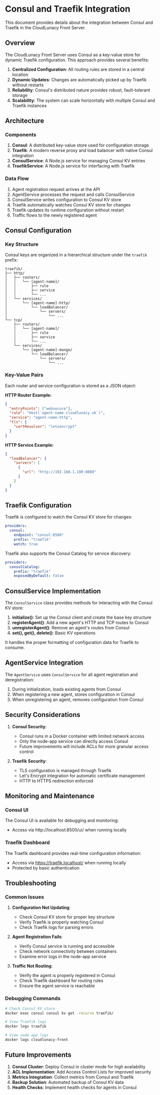 # Consul and Traefik Integration

This document provides details about the integration between Consul and Traefik in the CloudLunacy Front Server.

## Overview

The CloudLunacy Front Server uses Consul as a key-value store for dynamic Traefik configuration. This approach provides several benefits:

1. **Centralized Configuration**: All routing rules are stored in a central location
2. **Dynamic Updates**: Changes are automatically picked up by Traefik without restarts
3. **Reliability**: Consul's distributed nature provides robust, fault-tolerant storage
4. **Scalability**: The system can scale horizontally with multiple Consul and Traefik instances

## Architecture

### Components

1. **Consul**: A distributed key-value store used for configuration storage
2. **Traefik**: A modern reverse proxy and load balancer with native Consul integration
3. **ConsulService**: A Node.js service for managing Consul KV entries
4. **TraefikService**: A Node.js service for interfacing with Traefik

### Data Flow

1. Agent registration request arrives at the API
2. AgentService processes the request and calls ConsulService
3. ConsulService writes configuration to Consul KV store
4. Traefik automatically watches Consul KV store for changes
5. Traefik updates its runtime configuration without restart
6. Traffic flows to the newly registered agent

## Consul Configuration

### Key Structure

Consul keys are organized in a hierarchical structure under the `traefik` prefix:

```
traefik/
├── http/
│   ├── routers/
│   │   └── [agent-name]/
│   │       ├── rule
│   │       ├── service
│   │       └── ...
│   └── services/
│       └── [agent-name]-http/
│           └── loadBalancer/
│               └── servers/
│                   └── ...
└── tcp/
    ├── routers/
    │   └── [agent-name]/
    │       ├── rule
    │       ├── service
    │       └── ...
    └── services/
        └── [agent-name]-mongo/
            └── loadBalancer/
                └── servers/
                    └── ...
```

### Key-Value Pairs

Each router and service configuration is stored as a JSON object:

**HTTP Router Example:**

```json
{
  "entryPoints": ["websecure"],
  "rule": "Host(`agent-name.cloudlunacy.uk`)",
  "service": "agent-name-http",
  "tls": {
    "certResolver": "letsencrypt"
  }
}
```

**HTTP Service Example:**

```json
{
  "loadBalancer": {
    "servers": [
      {
        "url": "http://192.168.1.100:8080"
      }
    ]
  }
}
```

## Traefik Configuration

Traefik is configured to watch the Consul KV store for changes:

```yaml
providers:
  consul:
    endpoint: "consul:8500"
    prefix: "traefik"
    watch: true
```

Traefik also supports the Consul Catalog for service discovery:

```yaml
providers:
  consulCatalog:
    prefix: "traefik"
    exposedByDefault: false
```

## ConsulService Implementation

The `ConsulService` class provides methods for interacting with the Consul KV store:

1. **initialize()**: Set up the Consul client and create the base key structure
2. **registerAgent()**: Add a new agent's HTTP and TCP routes to Consul
3. **unregisterAgent()**: Remove an agent's routes from Consul
4. **set(), get(), delete()**: Basic KV operations

It handles the proper formatting of configuration data for Traefik to consume.

## AgentService Integration

The `AgentService` uses `ConsulService` for all agent registration and deregistration:

1. During initialization, loads existing agents from Consul
2. When registering a new agent, stores configuration in Consul
3. When unregistering an agent, removes configuration from Consul

## Security Considerations

1. **Consul Security**:

   - Consul runs in a Docker container with limited network access
   - Only the node-app service can directly access Consul
   - Future improvements will include ACLs for more granular access control

2. **Traefik Security**:
   - TLS configuration is managed through Traefik
   - Let's Encrypt integration for automatic certificate management
   - HTTP to HTTPS redirection enforced

## Monitoring and Maintenance

### Consul UI

The Consul UI is available for debugging and monitoring:

- Access via http://localhost:8500/ui/ when running locally

### Traefik Dashboard

The Traefik dashboard provides real-time configuration information:

- Access via https://traefik.localhost/ when running locally
- Protected by basic authentication

## Troubleshooting

### Common Issues

1. **Configuration Not Updating**:

   - Check Consul KV store for proper key structure
   - Verify Traefik is properly watching Consul
   - Check Traefik logs for parsing errors

2. **Agent Registration Fails**:

   - Verify Consul service is running and accessible
   - Check network connectivity between containers
   - Examine error logs in the node-app service

3. **Traffic Not Routing**:
   - Verify the agent is properly registered in Consul
   - Check Traefik dashboard for routing rules
   - Ensure the agent service is reachable

### Debugging Commands

```bash
# Check Consul KV store
docker exec consul consul kv get -recurse traefik/

# View Traefik logs
docker logs traefik

# View node-app logs
docker logs cloudlunacy-front
```

## Future Improvements

1. **Consul Cluster**: Deploy Consul in cluster mode for high availability
2. **ACL Implementation**: Add Access Control Lists for improved security
3. **Metrics Integration**: Collect metrics from Consul and Traefik
4. **Backup Solution**: Automated backup of Consul KV data
5. **Health Checks**: Implement health checks for agents in Consul
